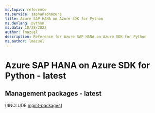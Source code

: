 ```yaml
---
ms.topic: reference
ms.service: saphanaonazure
title: Azure SAP HANA on Azure SDK for Python
ms.devlang: python
ms.data: 10/28/2022
author: lmazuel
description: Reference for Azure SAP HANA on Azure SDK for Python
ms.author: lmazuel
---
```

# Azure SAP HANA on Azure SDK for Python - latest

## Management packages - latest
[!INCLUDE [mgmt-packages](sap-hana-on-azure-mgmt-index.md)]